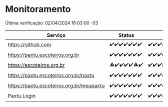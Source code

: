 # Monitoramento

Última verificação: 02/04/2024 16:03:00 -03

|Serviço|Status|Últimas 24h|
|---|---|---|
|https://github.com|<span title="2024-03-26: OK=24">✔️</span><span title="2024-03-27: OK=24">✔️</span><span title="2024-03-28: OK=24">✔️</span><span title="2024-03-29: OK=24">✔️</span><span title="2024-03-30: OK=24">✔️</span><span title="2024-03-31: OK=24">✔️</span><span title="2024-04-01: OK=19">✔️</span>|<span title="01/04/2024 16:03:00 -03 : 200">✔️</span><span title="01/04/2024 17:07:00 -03 : 200">✔️</span><span title="01/04/2024 18:05:00 -03 : 200">✔️</span><span title="01/04/2024 19:06:00 -03 : 200">✔️</span><span title="01/04/2024 20:07:00 -03 : 200">✔️</span><span title="01/04/2024 21:30:00 -03 : 200">✔️</span><span title="01/04/2024 22:43:00 -03 : 200">✔️</span><span title="01/04/2024 23:17:00 -03 : 200">✔️</span><span title="02/04/2024 00:08:00 -03 : 200">✔️</span><span title="02/04/2024 01:08:00 -03 : 200">✔️</span><span title="02/04/2024 02:06:00 -03 : 200">✔️</span><span title="02/04/2024 03:08:00 -03 : 200">✔️</span><span title="02/04/2024 04:07:00 -03 : 200">✔️</span><span title="02/04/2024 05:08:00 -03 : 200">✔️</span><span title="02/04/2024 06:07:00 -03 : 200">✔️</span><span title="02/04/2024 07:07:00 -03 : 200">✔️</span><span title="02/04/2024 08:06:00 -03 : 200">✔️</span><span title="02/04/2024 09:11:00 -03 : 200">✔️</span><span title="02/04/2024 10:06:00 -03 : 200">✔️</span><span title="02/04/2024 11:05:00 -03 : 200">✔️</span><span title="02/04/2024 12:05:00 -03 : 200">✔️</span><span title="02/04/2024 13:07:00 -03 : 200">✔️</span><span title="02/04/2024 14:04:00 -03 : 200">✔️</span><span title="02/04/2024 15:07:00 -03 : 200">✔️</span><span title="02/04/2024 16:03:00 -03 : 200">✔️</span>|
|https://paxtu.escoteiros.org.br|<span title="2024-03-26: OK=24">✔️</span><span title="2024-03-27: OK=24">✔️</span><span title="2024-03-28: OK=24">✔️</span><span title="2024-03-29: OK=24">✔️</span><span title="2024-03-30: OK=24">✔️</span><span title="2024-03-31: OK=24">✔️</span><span title="2024-04-01: OK=19">✔️</span>|<span title="01/04/2024 16:03:00 -03 : 200">✔️</span><span title="01/04/2024 17:07:00 -03 : 200">✔️</span><span title="01/04/2024 18:05:00 -03 : 200">✔️</span><span title="01/04/2024 19:06:00 -03 : 200">✔️</span><span title="01/04/2024 20:07:00 -03 : 200">✔️</span><span title="01/04/2024 21:30:00 -03 : 200">✔️</span><span title="01/04/2024 22:43:00 -03 : 200">✔️</span><span title="01/04/2024 23:17:00 -03 : 200">✔️</span><span title="02/04/2024 00:08:00 -03 : 200">✔️</span><span title="02/04/2024 01:08:00 -03 : 200">✔️</span><span title="02/04/2024 02:06:00 -03 : 200">✔️</span><span title="02/04/2024 03:08:00 -03 : 200">✔️</span><span title="02/04/2024 04:07:00 -03 : 200">✔️</span><span title="02/04/2024 05:08:00 -03 : 200">✔️</span><span title="02/04/2024 06:07:00 -03 : 200">✔️</span><span title="02/04/2024 07:07:00 -03 : 200">✔️</span><span title="02/04/2024 08:06:00 -03 : 200">✔️</span><span title="02/04/2024 09:11:00 -03 : 200">✔️</span><span title="02/04/2024 10:06:00 -03 : 200">✔️</span><span title="02/04/2024 11:05:00 -03 : 200">✔️</span><span title="02/04/2024 12:05:00 -03 : 200">✔️</span><span title="02/04/2024 13:07:00 -03 : 200">✔️</span><span title="02/04/2024 14:04:00 -03 : 200">✔️</span><span title="02/04/2024 15:07:00 -03 : 200">✔️</span><span title="02/04/2024 16:03:00 -03 : 200">✔️</span>|
|https://escoteiros.org.br|<span title="2024-03-26: OK=23, Falhas=1">⚠️</span><span title="2024-03-27: OK=24">✔️</span><span title="2024-03-28: OK=24">✔️</span><span title="2024-03-29: OK=24">✔️</span><span title="2024-03-30: OK=24">✔️</span><span title="2024-03-31: OK=23, Falhas=1">⚠️</span><span title="2024-04-01: OK=19">✔️</span>|<span title="01/04/2024 16:03:00 -03 : 200">✔️</span><span title="01/04/2024 17:07:00 -03 : 200">✔️</span><span title="01/04/2024 18:05:00 -03 : 200">✔️</span><span title="01/04/2024 19:06:00 -03 : 200">✔️</span><span title="01/04/2024 20:07:00 -03 : 200">✔️</span><span title="01/04/2024 21:30:00 -03 : 200">✔️</span><span title="01/04/2024 22:43:00 -03 : 200">✔️</span><span title="01/04/2024 23:17:00 -03 : 200">✔️</span><span title="02/04/2024 00:08:00 -03 : 200">✔️</span><span title="02/04/2024 01:08:00 -03 : 200">✔️</span><span title="02/04/2024 02:06:00 -03 : 200">✔️</span><span title="02/04/2024 03:08:00 -03 : 200">✔️</span><span title="02/04/2024 04:07:00 -03 : 200">✔️</span><span title="02/04/2024 05:08:00 -03 : 200">✔️</span><span title="02/04/2024 06:07:00 -03 : 200">✔️</span><span title="02/04/2024 07:07:00 -03 : 200">✔️</span><span title="02/04/2024 08:06:00 -03 : 200">✔️</span><span title="02/04/2024 09:11:00 -03 : 200">✔️</span><span title="02/04/2024 10:06:00 -03 : 200">✔️</span><span title="02/04/2024 11:05:00 -03 : 200">✔️</span><span title="02/04/2024 12:05:00 -03 : 200">✔️</span><span title="02/04/2024 13:07:00 -03 : 200">✔️</span><span title="02/04/2024 14:04:00 -03 : 200">✔️</span><span title="02/04/2024 15:07:00 -03 : 200">✔️</span><span title="02/04/2024 16:03:00 -03 : 200">✔️</span>|
|https://paxtu.escoteiros.org.br/paxtu|<span title="2024-03-26: OK=24">✔️</span><span title="2024-03-27: OK=24">✔️</span><span title="2024-03-28: OK=24">✔️</span><span title="2024-03-29: OK=24">✔️</span><span title="2024-03-30: OK=24">✔️</span><span title="2024-03-31: OK=24">✔️</span><span title="2024-04-01: OK=19">✔️</span>|<span title="01/04/2024 16:03:00 -03 : 200">✔️</span><span title="01/04/2024 17:07:00 -03 : 200">✔️</span><span title="01/04/2024 18:05:00 -03 : 200">✔️</span><span title="01/04/2024 19:06:00 -03 : 200">✔️</span><span title="01/04/2024 20:07:00 -03 : 200">✔️</span><span title="01/04/2024 21:30:00 -03 : 200">✔️</span><span title="01/04/2024 22:43:00 -03 : 200">✔️</span><span title="01/04/2024 23:17:00 -03 : 200">✔️</span><span title="02/04/2024 00:08:00 -03 : 200">✔️</span><span title="02/04/2024 01:08:00 -03 : 200">✔️</span><span title="02/04/2024 02:06:00 -03 : 200">✔️</span><span title="02/04/2024 03:08:00 -03 : 200">✔️</span><span title="02/04/2024 04:07:00 -03 : 200">✔️</span><span title="02/04/2024 05:08:00 -03 : 200">✔️</span><span title="02/04/2024 06:07:00 -03 : 200">✔️</span><span title="02/04/2024 07:07:00 -03 : 200">✔️</span><span title="02/04/2024 08:06:00 -03 : 200">✔️</span><span title="02/04/2024 09:11:00 -03 : 200">✔️</span><span title="02/04/2024 10:06:00 -03 : 200">✔️</span><span title="02/04/2024 11:05:00 -03 : 200">✔️</span><span title="02/04/2024 12:06:00 -03 : 200">✔️</span><span title="02/04/2024 13:07:00 -03 : 200">✔️</span><span title="02/04/2024 14:04:00 -03 : 200">✔️</span><span title="02/04/2024 15:07:00 -03 : 200">✔️</span><span title="02/04/2024 16:03:00 -03 : 200">✔️</span>|
|https://paxtu.escoteiros.org.br/meupaxtu|<span title="2024-03-26: OK=24">✔️</span><span title="2024-03-27: OK=24">✔️</span><span title="2024-03-28: OK=24">✔️</span><span title="2024-03-29: OK=24">✔️</span><span title="2024-03-30: OK=24">✔️</span><span title="2024-03-31: OK=24">✔️</span><span title="2024-04-01: OK=19">✔️</span>|<span title="01/04/2024 16:03:00 -03 : 200">✔️</span><span title="01/04/2024 17:07:00 -03 : 200">✔️</span><span title="01/04/2024 18:05:00 -03 : 200">✔️</span><span title="01/04/2024 19:06:00 -03 : 200">✔️</span><span title="01/04/2024 20:07:00 -03 : 200">✔️</span><span title="01/04/2024 21:30:00 -03 : 200">✔️</span><span title="01/04/2024 22:43:00 -03 : 200">✔️</span><span title="01/04/2024 23:17:00 -03 : 200">✔️</span><span title="02/04/2024 00:08:00 -03 : 200">✔️</span><span title="02/04/2024 01:08:00 -03 : 200">✔️</span><span title="02/04/2024 02:06:00 -03 : 200">✔️</span><span title="02/04/2024 03:08:00 -03 : 200">✔️</span><span title="02/04/2024 04:07:00 -03 : 200">✔️</span><span title="02/04/2024 05:08:00 -03 : 200">✔️</span><span title="02/04/2024 06:07:00 -03 : 200">✔️</span><span title="02/04/2024 07:07:00 -03 : 200">✔️</span><span title="02/04/2024 08:06:00 -03 : 200">✔️</span><span title="02/04/2024 09:11:00 -03 : 200">✔️</span><span title="02/04/2024 10:06:00 -03 : 200">✔️</span><span title="02/04/2024 11:05:00 -03 : 200">✔️</span><span title="02/04/2024 12:06:00 -03 : 200">✔️</span><span title="02/04/2024 13:07:00 -03 : 200">✔️</span><span title="02/04/2024 14:04:00 -03 : 200">✔️</span><span title="02/04/2024 15:07:00 -03 : 200">✔️</span><span title="02/04/2024 16:03:00 -03 : 200">✔️</span>|
|Paxtu Login|<span title="2024-03-26: OK=24">✔️</span><span title="2024-03-27: OK=24">✔️</span><span title="2024-03-28: OK=24">✔️</span><span title="2024-03-29: OK=24">✔️</span><span title="2024-03-30: OK=24">✔️</span><span title="2024-03-31: OK=24">✔️</span><span title="2024-04-01: OK=19">✔️</span>|<span title="01/04/2024 16:03:00 -03 : 200">✔️</span><span title="01/04/2024 17:07:00 -03 : 200">✔️</span><span title="01/04/2024 18:05:00 -03 : 200">✔️</span><span title="01/04/2024 19:06:00 -03 : 200">✔️</span><span title="01/04/2024 20:07:00 -03 : 200">✔️</span><span title="01/04/2024 21:30:00 -03 : 200">✔️</span><span title="01/04/2024 22:43:00 -03 : 200">✔️</span><span title="01/04/2024 23:17:00 -03 : 200">✔️</span><span title="02/04/2024 00:08:00 -03 : 200">✔️</span><span title="02/04/2024 01:08:00 -03 : 200">✔️</span><span title="02/04/2024 02:06:00 -03 : 200">✔️</span><span title="02/04/2024 03:08:00 -03 : 200">✔️</span><span title="02/04/2024 04:07:00 -03 : 200">✔️</span><span title="02/04/2024 05:08:00 -03 : 200">✔️</span><span title="02/04/2024 06:07:00 -03 : 200">✔️</span><span title="02/04/2024 07:07:00 -03 : 200">✔️</span><span title="02/04/2024 08:06:00 -03 : 200">✔️</span><span title="02/04/2024 09:11:00 -03 : 200">✔️</span><span title="02/04/2024 10:06:00 -03 : 200">✔️</span><span title="02/04/2024 11:05:00 -03 : 200">✔️</span><span title="02/04/2024 12:06:00 -03 : 200">✔️</span><span title="02/04/2024 13:07:00 -03 : 200">✔️</span><span title="02/04/2024 14:04:00 -03 : 200">✔️</span><span title="02/04/2024 15:07:00 -03 : 200">✔️</span><span title="02/04/2024 16:03:00 -03 : 200">✔️</span>|
